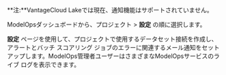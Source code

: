 **注:**VantageCloud Lakeでは現在、通知機能はサポートされていません。

ModelOpsダッシュボードから、プロジェクト > **設定** の順に選択します。

**設定** ページを使用して、プロジェクトで使用するデータセット接続を作成し、アラートとバッチ スコアリング ジョブのエラーに関連するメール通知をセットアップします。ModelOps管理者ユーザーはさまざまなModelOpsサービスのライブ ログを表示できます。

